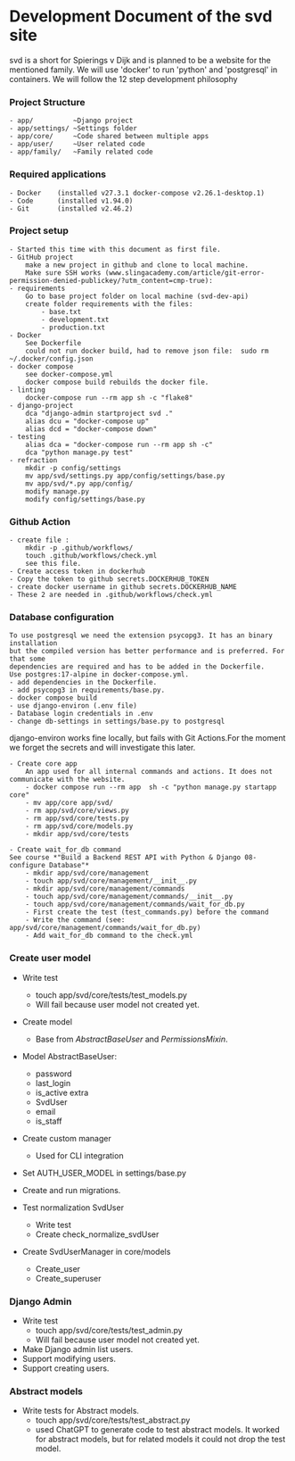 # Development Document of the svd site #
svd is a short for Spierings v Dijk and is planned to be
a website for the mentioned family.
We will use 'docker' to run 'python' and 'postgresql' in containers. We
will follow the 12 step development philosophy

### Project Structure ###
	- app/		    ~Django project
    - app/settings/ ~Settings folder
	- app/core/	    ~Code shared between multiple apps
	- app/user/     ~User related code
	- app/family/   ~Family related code

### Required applications ###
    - Docker    (installed v27.3.1 docker-compose v2.26.1-desktop.1)
    - Code      (installed v1.94.0)
    - Git       (installed v2.46.2)

### Project setup ###
    - Started this time with this document as first file.
    - GitHub project
        make a new project in github and clone to local machine.
        Make sure SSH works (www.slingacademy.com/article/git-error-permission-denied-publickey/?utm_content=cmp-true):
    - requirements
        Go to base project folder on local machine (svd-dev-api)
        create folder requirements with the files:
            - base.txt
            - development.txt
            - production.txt
    - Docker
        See Dockerfile
        could not run docker build, had to remove json file:  sudo rm ~/.docker/config.json
    - docker compose
        see docker-compose.yml
        docker compose build rebuilds the docker file.
    - linting
        docker-compose run --rm app sh -c "flake8"
    - django-project
        dca "django-admin startproject svd ."
        alias dcu = "docker-compose up"
        alias dcd = "docker-compose down"
    - testing
        alias dca = "docker-compose run --rm app sh -c"
        dca "python manage.py test"
    - refraction
        mkdir -p config/settings
        mv app/svd/settings.py app/config/settings/base.py
        mv app/svd/*.py app/config/
        modify manage.py
        modify config/settings/base.py

### Github Action ###
    - create file :
        mkdir -p .github/workflows/
        touch .github/workflows/check.yml
        see this file.
    - Create access token in dockerhub
    - Copy the token to github secrets.DOCKERHUB_TOKEN
    - create docker username in github secrets.DOCKERHUB_NAME
    - These 2 are needed in .github/workflows/check.yml

### Database configuration ###
    To use postgresql we need the extension psycopg3. It has an binary installation
    but the compiled version has better performance and is preferred. For that some
    dependencies are required and has to be added in the Dockerfile.
    Use postgres:17-alpine in docker-compose.yml.
    - add dependencies in the Dockerfile.
    - add psycopg3 in requirements/base.py.
    - docker compose build
    - use django-environ (.env file)
    - Database login credentials in .env
    - change db-settings in settings/base.py to postgresql

django-environ works fine locally, but fails with Git Actions.For the moment we forget the secrets and will investigate this later.

    - Create core app
        An app used for all internal commands and actions. It does not communicate with the website.
        - docker compose run --rm app  sh -c "python manage.py startapp core"
        - mv app/core app/svd/
        - rm app/svd/core/views.py
        - rm app/svd/core/tests.py
        - rm app/svd/core/models.py
        - mkdir app/svd/core/tests

    - Create wait_for_db command
    See course *"Build a Backend REST API with Python & Django 08-configure Database"*
        - mkdir app/svd/core/management
        - touch app/svd/core/management/__init__.py
        - mkdir app/svd/core/management/commands
        - touch app/svd/core/management/commands/__init__.py
        - touch app/svd/core/management/commands/wait_for_db.py
        - First create the test (test_commands.py) before the command
        - Write the command (see: app/svd/core/management/commands/wait_for_db.py)
        - Add wait_for_db command to the check.yml

### Create user model

* Write test
    * touch app/svd/core/tests/test_models.py
    * Will fail because user model not created yet.
* Create model
    * Base from *AbstractBaseUser* and *PermissionsMixin*.
* Model AbstractBaseUser:
    * password
    * last_login
    * is_active
    extra
    * SvdUser
    * email
    * is_staff
* Create custom manager
    * Used for CLI integration
* Set AUTH_USER_MODEL in settings/base.py
* Create and run migrations.

* Test normalization SvdUser
    * Write test
    * Create check_normalize_svdUser
* Create SvdUserManager in core/models
    * Create_user
    * Create_superuser

### Django Admin

* Write test
    * touch app/svd/core/tests/test_admin.py
    * Will fail because user model not created yet.
* Make Django admin list users.
* Support modifying users.
* Support creating users.

### Abstract models
* Write tests for Abstract models.
    * touch app/svd/core/tests/test_abstract.py
    * used ChatGPT to generate code to test abstract models.
        It worked for abstract models, but for related models it could not
        drop the test model.

